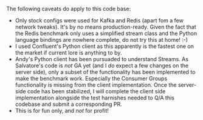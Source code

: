 The following caveats do apply to this code base:

* Only stock configs were used for Kafka and Redis (apart fom a few network tweaks).
It's by no means production-ready. Given the fact that the Redis benchmark only uses a simplified stream class and the Python  language bindings are nowhere complete, do not try this at home! :-)
* I used Confluent's Python client as this apparently is the fastest one on the market if current lore is anything to by. 
* Andy's Python client has been pursuaded to understand Streams. As Salvatore's code is *not* GA yet (and I *do* expect a few changes on the server side), only a subset of the functionality has been implemented to make the benchmark work. Especially the Consumer Groups functionality is missing from the client implementation. Once the server-side code has been stabilized, I will complete the client side implementation alongside the test harnishes needed to Q/A this codebase and submit a corresponding PR.
* This is for fun only, and *not* for profit!
